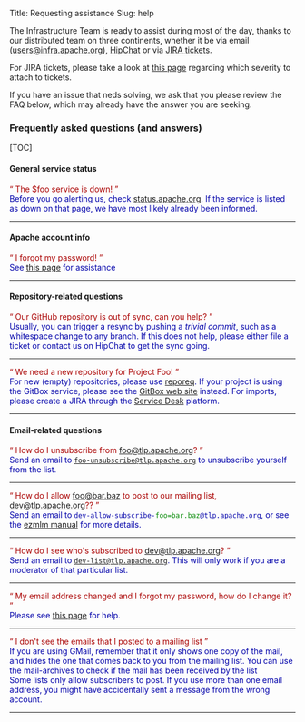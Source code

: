 Title: Requesting assistance
Slug: help


The Infrastructure Team is ready to assist during most of the day,
thanks to our distributed team on three continents, whether it be via
email ([users@infra.apache.org](mailto:users@infra.apache.org)),
[HipChat](http://infra.chat/) or via [JIRA tickets](https://infrahelp.apache.org/).

For JIRA tickets, please take a look at [this page](/reference/committer/contactinfra)
regarding which severity to attach to tickets.

If you have an issue that neds solving, we ask that you please review the FAQ below,
which may already have the answer you are seeking.

### Frequently asked questions (and answers)

[TOC]

#### General service status

<!-- service is down -->
<span style='color: #A00;'><q>
    The $foo service is down!
</q></span>
<br/>
<span style='color: #00A;'>
    Before you go alerting us, check <a href="https://status.apache.org">status.apache.org</a>.
    If the service is listed as down on that page, we have most likely already been informed.
</span>
<hr/>

#### Apache account info

<!-- forgot my password -->
<span style='color: #A00;'><q>
    I forgot my password!
</q></span>
<br/>
<span style='color: #00A;'>
    See <a href="/reference/committer/contactinfra">this page</a> for assistance
</span>
<hr/>


#### Repository-related questions
<!-- github sync stuff -->
<span style='color: #A00;'><q>
    Our GitHub repository is out of sync, can you help?
</q></span>
<br/>
<span style='color: #00A;'>
    Usually, you can trigger a resync by pushing a <i>trivial commit</i>,
    such as a whitespace change to any branch. If this does not help, please either
    file a ticket or contact us on HipChat to get the sync going.
</span>
<hr/>

<!-- new repo setup -->
<span style='color: #A00;'><q>
    We need a new repository for Project Foo!
</q></span>
<br/>
<span style='color: #00A;'>
    For new (empty) repositories, please use <a href="/self-serve/reporeq/">reporeq</a>. If your project is using the GitBox service, please see the <a href="https://gitbox.apache.org/">GitBox web site</a> instead.
    For imports, please create a JIRA through the <a href="https://infrahelp.apache.org/">Service Desk</a> platform.
</span>
<hr/>

#### Email-related questions
<!-- unsubbing -->
<span style='color: #A00;'><q>
    How do I unsubscribe from foo@tlp.apache.org?
</q></span>
<br/>
<span style='color: #00A;'>
    Send an email to <code>foo-unsubscribe@tlp.apache.org</code> to unsubscribe
    yourself from the list.
</span>
<hr/>

<!-- email whitelisting -->
<span style='color: #A00;'><q>
    How do I allow foo@bar.baz to post to our mailing list, dev@tlp.apache.org??
</q></span>
<br/>
<span style='color: #00A;'>
    Send an email to <code>dev-allow-subscribe-<span style='color:
    #080;'>foo=bar.baz</span>@tlp.apache.org</code>, or see the
    <a href="http://untroubled.org/ezmlm/ezman/ezman2.html">ezmlm manual</a>
    for more details.
</span>
<hr/>

<!-- need subscriber list -->
<span style='color: #A00;'><q>
    How do I see who's subscribed to dev@tlp.apache.org?
</q></span>
<br/>
<span style='color: #00A;'>
    Send an email to <code>dev-list@tlp.apache.org</code>. This will
    only work if you are a moderator of that particular list.
</span>
<hr/>

<!-- account forward borked -->
<span style='color: #A00;'><q>
    My email address changed and I forgot my password, how do I change it?
</q></span>
<br/>
<span style='color: #00A;'>
    Please see <a href="/reference/committer/id">this page</a> for help.
</span>
<hr/>

<!-- missing email sent to lists -->
<span style='color: #A00;'><q>
    I don't see the emails that I posted to a mailing list
</q></span>
<br/>
<span style='color: #00A;'>
If you are using GMail, remember that it only shows one copy of the
mail, and hides the one that comes back to you from the mailing list.
You can use the mail-archives to check if the mail has been received by the list
</span>
<br/>
<span style='color: #00A;'>
Some lists only allow subscribers to post. If you use more than one email address, you might have accidentally sent a message from the wrong account.
</span>
<hr/>

</p>
